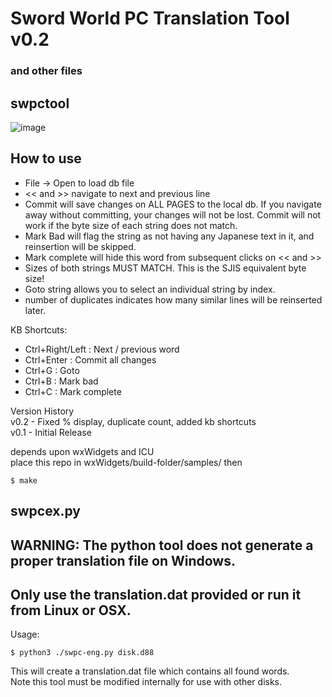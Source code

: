 # Sword World PC Translation Tool v0.2
### and other files

## swpctool
![image](https://github.com/user-attachments/assets/a7bb0bcc-d932-41a1-b451-ac5bfb481022)

## How to use
- File -> Open to load db file
- << and >> navigate to next and previous line
- Commit will save changes on ALL PAGES to the local db. If you navigate away without committing, your changes will not be lost. Commit will not work if the byte size of each string does not match. 
- Mark Bad will flag the string as not having any Japanese text in it, and reinsertion will be skipped.
- Mark complete will hide this word from subsequent clicks on << and >>
- Sizes of both strings MUST MATCH. This is the SJIS equivalent byte size!
- Goto string allows you to select an individual string by index.
- number of duplicates indicates how many similar lines will be reinserted later.

KB Shortcuts:
- Ctrl+Right/Left : Next / previous word
- Ctrl+Enter : Commit all changes
- Ctrl+G : Goto
- Ctrl+B : Mark bad
- Ctrl+C : Mark complete

Version History<br>
v0.2 - Fixed % display, duplicate count, added kb shortcuts<br>
v0.1 - Initial Release<br>

depends upon wxWidgets and ICU<br>
place this repo in wxWidgets/build-folder/samples/ then

`$ make`

## swpcex.py 
## WARNING: The python tool does not generate a proper translation file on Windows. 
## Only use the translation.dat provided or run it from Linux or OSX.
Usage:

`$ python3 ./swpc-eng.py disk.d88`

This will create a translation.dat file which contains all found words. <br>
Note this tool must be modified internally for use with other disks. 
